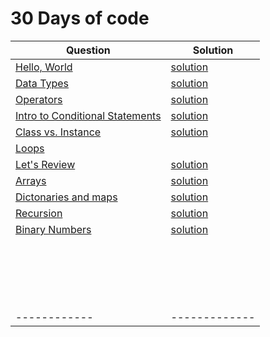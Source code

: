 # 30 Days of code

Question | Solution
------------ | -------------
[Hello, World](https://www.hackerrank.com/challenges/30-hello-world/problem)|[solution](https://github.com/thulasipavankumar/30-days-of-code/blob/main/Hello_World.java)
[Data Types](https://www.hackerrank.com/challenges/30-data-types/problem)|[solution](https://github.com/thulasipavankumar/30-days-of-code/blob/main/Data_Types.java)
[Operators](https://www.hackerrank.com/challenges/30-operators/problem)|[solution](/Operators.java)
[Intro to Conditional Statements](https://www.hackerrank.com/challenges/30-conditional-statements/problem)|[solution](/solution.java)
[Class vs. Instance](https://www.hackerrank.com/challenges/30-class-vs-instance/problem)|[solution](/person.java)
[Loops](https://www.hackerrank.com/challenges/30-loops/problem)|[]()
[Let's Review](https://www.hackerrank.com/challenges/30-review-loop/problem)|[solution](/Review.java)
[Arrays](https://www.hackerrank.com/challenges/30-arrays/problem)|[solution](/Arrays.java)
[Dictonaries and maps](https://www.hackerrank.com/challenges/30-dictionaries-and-maps/problem)|[solution](/Dict.java)
[Recursion](https://www.hackerrank.com/challenges/30-recursion/problem)|[solution](/Recursion.java)
[Binary Numbers](https://www.hackerrank.com/challenges/30-binary-numbers/problem)|[solution](/Binary.java)
[]()|[]()
[]()|[]()
[]()|[]()
[]()|[]()
[]()|[]()
[]()|[]()
[]()|[]()
[]()|[]()
[]()|[]()
[]()|[]()
[]()|[]()
[]()|[]()
[]()|[]()
[]()|[]()
[]()|[]()
[]()|[]()
[]()|[]()
[]()|[]()
[]()|[]()
------------ | -------------




